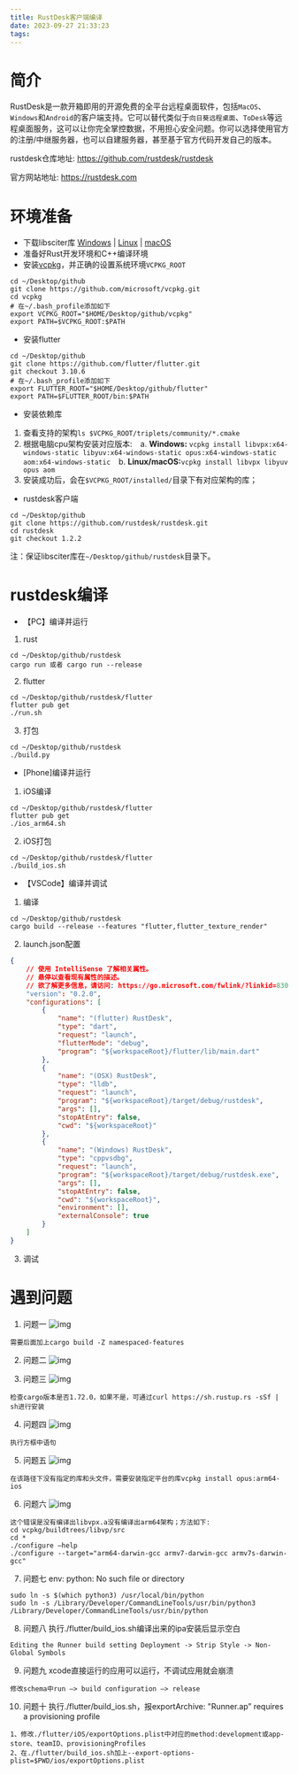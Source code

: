 ```yaml
---
title: RustDesk客户端编译
date: 2023-09-27 21:33:23
tags:
---
```

# 简介
RustDesk是一款开箱即用的开源免费的全平台远程桌面软件，包括`MacOS`、`Windows`和`Android`的客户端支持。它可以替代类似于`向日葵远程桌面`、`ToDesk`等远程桌面服务，这可以让你完全掌控数据，不用担心安全问题。你可以选择使用官方的注册/中继服务器，也可以自建服务器，甚至基于官方代码开发自己的版本。

rustdesk仓库地址: https://github.com/rustdesk/rustdesk

官方网站地址: https://rustdesk.com

<!--more-->

# 环境准备
- 下载libsciter库 [Windows](https://raw.githubusercontent.com/c-smile/sciter-sdk/master/bin.win/x64/sciter.dll) | [Linux](https://raw.githubusercontent.com/c-smile/sciter-sdk/master/bin.lnx/x64/libsciter-gtk.so) | [macOS](https://raw.githubusercontent.com/c-smile/sciter-sdk/master/bin.osx/libsciter.dylib)
- 准备好Rust开发环境和C++编译环境
- 安装[vcpkg](https://github.com/microsoft/vcpkg)，并正确的设置系统环境`VCPKG_ROOT`
```
cd ~/Desktop/github
git clone https://github.com/microsoft/vcpkg.git
cd vcpkg
# 在~/.bash_profile添加如下
export VCPKG_ROOT="$HOME/Desktop/github/vcpkg"
export PATH=$VCPKG_ROOT:$PATH
```
- 安装flutter
```
cd ~/Desktop/github
git clone https://github.com/flutter/flutter.git
git checkout 3.10.6
# 在~/.bash_profile添加如下
export FLUTTER_ROOT="$HOME/Desktop/github/flutter"
export PATH=$FLUTTER_ROOT/bin:$PATH
```
- 安装依赖库
1. 查看支持的架构`ls $VCPKG_ROOT/triplets/community/*.cmake`
2. 根据电脑cpu架构安装对应版本:
&ensp; a. <B>Windows:</B> `vcpkg install libvpx:x64-windows-static libyuv:x64-windows-static opus:x64-windows-static aom:x64-windows-static`
&ensp; b. <B>Linux/macOS:</B>`vcpkg install libvpx libyuv opus aom`
3. 安装成功后，会在`$VCPKG_ROOT/installed/`目录下有对应架构的库；

- rustdesk客户端
```
cd ~/Desktop/github
git clone https://github.com/rustdesk/rustdesk.git
cd rustdesk
git checkout 1.2.2
```
注：保证libsciter库在`~/Desktop/github/rustdesk`目录下。

# rustdesk编译
- 【PC】编译并运行
1. rust
```
cd ~/Desktop/github/rustdesk
cargo run 或者 cargo run --release
``` 

2. flutter
```
cd ~/Desktop/github/rustdesk/flutter
flutter pub get
./run.sh
```

3. 打包
```
cd ~/Desktop/github/rustdesk
./build.py
```

- [Phone]编译并运行
1. iOS编译
```
cd ~/Desktop/github/rustdesk/flutter
flutter pub get
./ios_arm64.sh
``` 
2. iOS打包
```
cd ~/Desktop/github/rustdesk/flutter
./build_ios.sh
``` 
- 【VSCode】编译并调试
1. 编译
```
cd ~/Desktop/github/rustdesk
cargo build --release --features "flutter,flutter_texture_render"
``` 
2. launch.json配置
```json
{
    // 使用 IntelliSense 了解相关属性。 
    // 悬停以查看现有属性的描述。
    // 欲了解更多信息，请访问: https://go.microsoft.com/fwlink/?linkid=830387
    "version": "0.2.0",
    "configurations": [
        {
            "name": "(flutter) RustDesk",
            "type": "dart",
            "request": "launch",
            "flutterMode": "debug",
            "program": "${workspaceRoot}/flutter/lib/main.dart"
        },
        {
            "name": "(OSX) RustDesk",
            "type": "lldb",
            "request": "launch",
            "program": "${workspaceRoot}/target/debug/rustdesk",
            "args": [],
            "stopAtEntry": false,
            "cwd": "${workspaceRoot}"
        },
        {
            "name": "(Windows) RustDesk",
            "type": "cppvsdbg",
            "request": "launch",
            "program": "${workspaceRoot}/target/debug/rustdesk.exe",
            "args": [],
            "stopAtEntry": false,
            "cwd": "${workspaceRoot}",
            "environment": [],
            "externalConsole": true
        }
    ]
}
```
3. 调试

# 遇到问题
1. 问题一
![img](/images/2309062320.png)
```
需要后面加上cargo build -Z namespaced-features
```

2. 问题二
![img](/images/2309061512.jpg)

3. 问题三
![img](/images/2309072123.png)
```
检查cargo版本是否1.72.0，如果不是，可通过curl https://sh.rustup.rs -sSf | sh进行安装
```
4. 问题四
![img](/images/2309061516.jpg)
```
执行方框中语句
```

5. 问题五
![img](/images/2309062107.jpg)
```
在该路径下没有指定的库和头文件，需要安装指定平台的库vcpkg install opus:arm64-ios
```

6. 问题六
![img](/images/2309080819.png)
```
这个错误是没有编译出libvpx.a没有编译出arm64架构；方法如下:
cd vcpkg/buildtrees/libvp/src
cd *
./configure —help
./configure --target="arm64-darwin-gcc armv7-darwin-gcc armv7s-darwin-gcc"
```

7. 问题七
env: python: No such file or directory
```
sudo ln -s $(which python3) /usr/local/bin/python
sudo ln -s /Library/Developer/CommandLineTools/usr/bin/python3 /Library/Developer/CommandLineTools/usr/bin/python
```

8. 问题八
执行./flutter/build_ios.sh编译出来的ipa安装后显示空白
```
Editing the Runner build setting Deployment -> Strip Style -> Non-Global Symbols
```

9. 问题九
xcode直接运行的应用可以运行，不调试应用就会崩溃
```
修改schema中run —> build configuration —> release
```

10. 问题十
执行./flutter/build_ios.sh，报exportArchive: "Runner.ap” requires a provisioning profile
```
1、修改./flutter/iOS/exportOptions.plist中对应的method:development或app-store、teamID、provisioningProfiles
2、在./flutter/build_ios.sh加上--export-options-plist=$PWD/ios/exportOptions.plist
```



